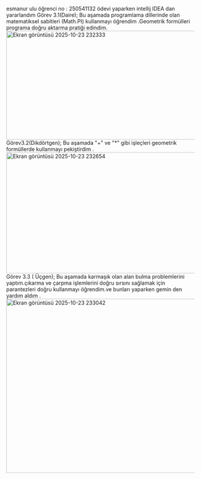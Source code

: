 esmanur ulu 
öğrenci no : 250541132
ödevi yaparken intellij IDEA dan yararlandım
Görev 3.1(Daire);
Bu aşamada programlama dillerinde olan matematiksel sabitleri (Math.PI) kullanmayı öğrendim .Geometrik formülleri programa doğru aktarma pratiği edindim.
<img width="1857" height="291" alt="Ekran görüntüsü 2025-10-23 232333" src="https://github.com/user-attachments/assets/8362becb-52cc-48ef-a405-3e445422ded1" />
Görev3.2(Dikdörtgen);
Bu aşamada "+" ve "*" gibi işleçleri geometrik formüllerde kullanmayı pekiştirdim .
<img width="1857" height="324" alt="Ekran görüntüsü 2025-10-23 232654" src="https://github.com/user-attachments/assets/e0d87b8d-26c1-4780-b540-68b908f1068a" />
Görev 3.3 ( Üçgen);
Bu aşamada karmaşık olan alan bulma problemlerini yaptım.çıkarma ve çarpma işlemlerini doğru sırsını sağlamak için parantezleri doğru kullanmayı öğrendim.ve bunları yaparken gemin den yardım aldım .
<img width="1850" height="466" alt="Ekran görüntüsü 2025-10-23 233042" src="https://github.com/user-attachments/assets/258f3131-9686-4994-b3f7-eaf5dae489bc" />

